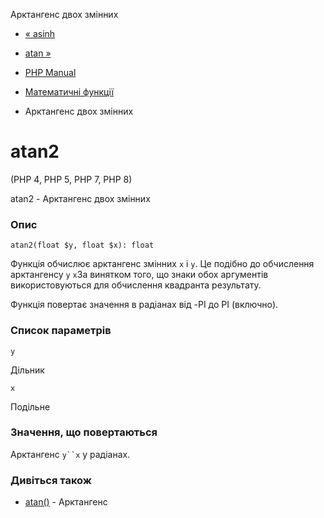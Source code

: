 Арктангенс двох змінних

-   [« asinh](function.asinh.html)
    
-   [atan »](function.atan.html)
    
-   [PHP Manual](index.html)
    
-   [Математичні функції](ref.math.html)
    
-   Арктангенс двох змінних
    

# atan2

(PHP 4, PHP 5, PHP 7, PHP 8)

atan2 - Арктангенс двох змінних

### Опис

```methodsynopsis
atan2(float $y, float $x): float
```

Функція обчислює арктангенс змінних `x` і `y`. Це подібно до обчислення арктангенсу `y` `x`За винятком того, що знаки обох аргументів використовуються для обчислення квадранта результату.

Функція повертає значення в радіанах від -PI до PI (включно).

### Список параметрів

`y`

Дільник

`x`

Подільне

### Значення, що повертаються

Арктангенс `y``x` у радіанах.

### Дивіться також

-   [atan()](function.atan.html) - Арктангенс